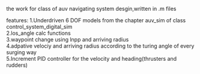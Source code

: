 the work for class of auv navigating system desgin,written in .m files

features:
1.Underdriven 6 DOF models from the chapter auv_sim of class control_system_digital_sim  
2.los_angle calc functions  
3.waypoint change using lnpp and arriving radius  
4.adpative velociy and arriving radius according to the turing angle of every surging way  
5.Increment PID controller for the velocity and heading(thrusters and rudders)  
